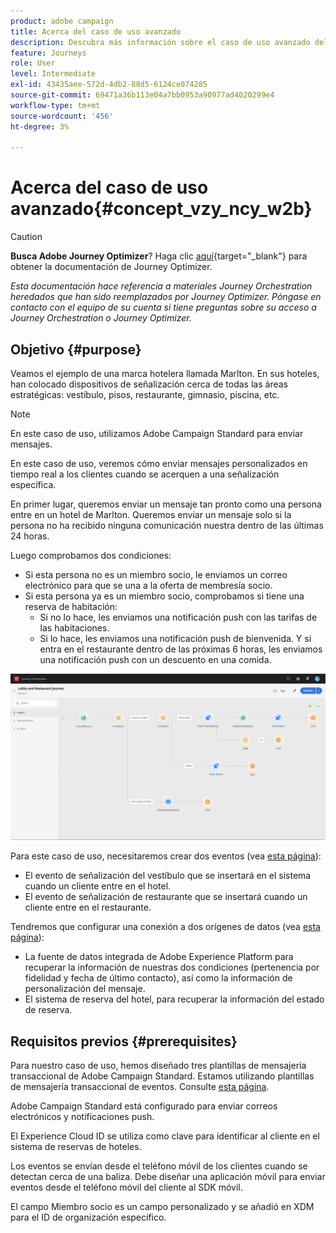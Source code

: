 ```yaml
---
product: adobe campaign
title: Acerca del caso de uso avanzado
description: Descubra más información sobre el caso de uso avanzado del recorrido
feature: Journeys
role: User
level: Intermediate
exl-id: 43435aee-572d-4db2-88d5-6124ce074285
source-git-commit: 69471a36b113e04a7bb0953a90977ad4020299e4
workflow-type: tm+mt
source-wordcount: '456'
ht-degree: 3%

---
```


# Acerca del caso de uso avanzado{#concept_vzy_ncy_w2b}


>[!CAUTION]
>
>**Busca Adobe Journey Optimizer**? Haga clic [aquí](https://experienceleague.adobe.com/es/docs/journey-optimizer/using/ajo-home){target="_blank"} para obtener la documentación de Journey Optimizer.
>
>
>_Esta documentación hace referencia a materiales Journey Orchestration heredados que han sido reemplazados por Journey Optimizer. Póngase en contacto con el equipo de su cuenta si tiene preguntas sobre su acceso a Journey Orchestration o Journey Optimizer._


## Objetivo {#purpose}

Veamos el ejemplo de una marca hotelera llamada Marlton. En sus hoteles, han colocado dispositivos de señalización cerca de todas las áreas estratégicas: vestíbulo, pisos, restaurante, gimnasio, piscina, etc.

>[!NOTE]
>
>En este caso de uso, utilizamos Adobe Campaign Standard para enviar mensajes.

En este caso de uso, veremos cómo enviar mensajes personalizados en tiempo real a los clientes cuando se acerquen a una señalización específica.

En primer lugar, queremos enviar un mensaje tan pronto como una persona entre en un hotel de Marlton. Queremos enviar un mensaje solo si la persona no ha recibido ninguna comunicación nuestra dentro de las últimas 24 horas.

Luego comprobamos dos condiciones:

* Si esta persona no es un miembro socio, le enviamos un correo electrónico para que se una a la oferta de membresía socio.
* Si esta persona ya es un miembro socio, comprobamos si tiene una reserva de habitación:
   * Si no lo hace, les enviamos una notificación push con las tarifas de las habitaciones.
   * Si lo hace, les enviamos una notificación push de bienvenida. Y si entra en el restaurante dentro de las próximas 6 horas, les enviamos una notificación push con un descuento en una comida.

![](../assets/journeyuc2_29.png)

Para este caso de uso, necesitaremos crear dos eventos (vea [esta página](../usecase/configuring-the-events.md)):

* El evento de señalización del vestíbulo que se insertará en el sistema cuando un cliente entre en el hotel.
* El evento de señalización de restaurante que se insertará cuando un cliente entre en el restaurante.

Tendremos que configurar una conexión a dos orígenes de datos (vea [esta página](../usecase/configuring-the-data-sources.md)):

* La fuente de datos integrada de Adobe Experience Platform para recuperar la información de nuestras dos condiciones (pertenencia por fidelidad y fecha de último contacto), así como la información de personalización del mensaje.
* El sistema de reserva del hotel, para recuperar la información del estado de reserva.

## Requisitos previos {#prerequisites}

Para nuestro caso de uso, hemos diseñado tres plantillas de mensajería transaccional de Adobe Campaign Standard. Estamos utilizando plantillas de mensajería transaccional de eventos. Consulte [esta página](https://experienceleague.adobe.com/docs/campaign-standard/using/communication-channels/transactional-messaging/getting-started-with-transactional-msg.html?lang=es).

Adobe Campaign Standard está configurado para enviar correos electrónicos y notificaciones push.

El Experience Cloud ID se utiliza como clave para identificar al cliente en el sistema de reservas de hoteles.

Los eventos se envían desde el teléfono móvil de los clientes cuando se detectan cerca de una baliza. Debe diseñar una aplicación móvil para enviar eventos desde el teléfono móvil del cliente al SDK móvil.

El campo Miembro socio es un campo personalizado y se añadió en XDM para el ID de organización específico.
